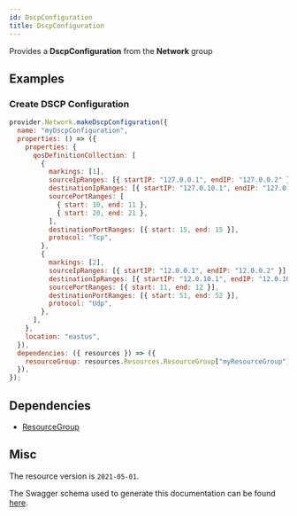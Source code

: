 ```yaml
---
id: DscpConfiguration
title: DscpConfiguration
---
```

Provides a **DscpConfiguration** from the **Network** group
## Examples
### Create DSCP Configuration
```js
provider.Network.makeDscpConfiguration({
  name: "myDscpConfiguration",
  properties: () => ({
    properties: {
      qosDefinitionCollection: [
        {
          markings: [1],
          sourceIpRanges: [{ startIP: "127.0.0.1", endIP: "127.0.0.2" }],
          destinationIpRanges: [{ startIP: "127.0.10.1", endIP: "127.0.10.2" }],
          sourcePortRanges: [
            { start: 10, end: 11 },
            { start: 20, end: 21 },
          ],
          destinationPortRanges: [{ start: 15, end: 15 }],
          protocol: "Tcp",
        },
        {
          markings: [2],
          sourceIpRanges: [{ startIP: "12.0.0.1", endIP: "12.0.0.2" }],
          destinationIpRanges: [{ startIP: "12.0.10.1", endIP: "12.0.10.2" }],
          sourcePortRanges: [{ start: 11, end: 12 }],
          destinationPortRanges: [{ start: 51, end: 52 }],
          protocol: "Udp",
        },
      ],
    },
    location: "eastus",
  }),
  dependencies: ({ resources }) => ({
    resourceGroup: resources.Resources.ResourceGroup["myResourceGroup"],
  }),
});

```
## Dependencies
- [ResourceGroup](../Resources/ResourceGroup.md)
## Misc
The resource version is `2021-05-01`.

The Swagger schema used to generate this documentation can be found [here](https://github.com/Azure/azure-rest-api-specs/tree/main/specification/network/resource-manager/Microsoft.Network/stable/2021-05-01/dscpConfiguration.json).
